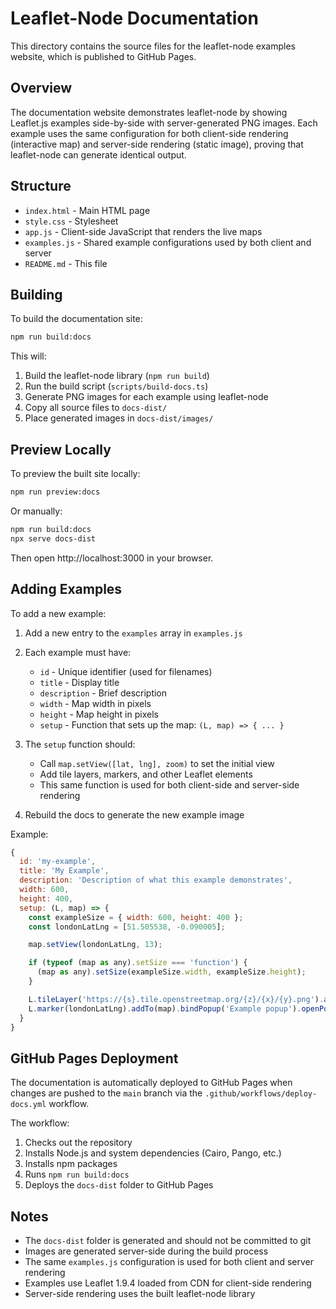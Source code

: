 # Leaflet-Node Documentation

This directory contains the source files for the leaflet-node examples website, which is published to GitHub Pages.

## Overview

The documentation website demonstrates leaflet-node by showing Leaflet.js examples side-by-side with server-generated PNG images. Each example uses the same configuration for both client-side rendering (interactive map) and server-side rendering (static image), proving that leaflet-node can generate identical output.

## Structure

- `index.html` - Main HTML page
- `style.css` - Stylesheet
- `app.js` - Client-side JavaScript that renders the live maps
- `examples.js` - Shared example configurations used by both client and server
- `README.md` - This file

## Building

To build the documentation site:

```bash
npm run build:docs
```

This will:
1. Build the leaflet-node library (`npm run build`)
2. Run the build script (`scripts/build-docs.ts`)
3. Generate PNG images for each example using leaflet-node
4. Copy all source files to `docs-dist/`
5. Place generated images in `docs-dist/images/`

## Preview Locally

To preview the built site locally:

```bash
npm run preview:docs
```

Or manually:

```bash
npm run build:docs
npx serve docs-dist
```

Then open http://localhost:3000 in your browser.

## Adding Examples

To add a new example:

1. Add a new entry to the `examples` array in `examples.js`
2. Each example must have:
   - `id` - Unique identifier (used for filenames)
   - `title` - Display title
   - `description` - Brief description
   - `width` - Map width in pixels
   - `height` - Map height in pixels
   - `setup` - Function that sets up the map: `(L, map) => { ... }`

3. The `setup` function should:
   - Call `map.setView([lat, lng], zoom)` to set the initial view
   - Add tile layers, markers, and other Leaflet elements
   - This same function is used for both client-side and server-side rendering

4. Rebuild the docs to generate the new example image

Example:

```javascript
{
  id: 'my-example',
  title: 'My Example',
  description: 'Description of what this example demonstrates',
  width: 600,
  height: 400,
  setup: (L, map) => {
    const exampleSize = { width: 600, height: 400 };
    const londonLatLng = [51.505538, -0.090005];

    map.setView(londonLatLng, 13);

    if (typeof (map as any).setSize === 'function') {
      (map as any).setSize(exampleSize.width, exampleSize.height);
    }

    L.tileLayer('https://{s}.tile.openstreetmap.org/{z}/{x}/{y}.png').addTo(map);
    L.marker(londonLatLng).addTo(map).bindPopup('Example popup').openPopup();
  }
}
```

## GitHub Pages Deployment

The documentation is automatically deployed to GitHub Pages when changes are pushed to the `main` branch via the `.github/workflows/deploy-docs.yml` workflow.

The workflow:
1. Checks out the repository
2. Installs Node.js and system dependencies (Cairo, Pango, etc.)
3. Installs npm packages
4. Runs `npm run build:docs`
5. Deploys the `docs-dist` folder to GitHub Pages

## Notes

- The `docs-dist` folder is generated and should not be committed to git
- Images are generated server-side during the build process
- The same `examples.js` configuration is used for both client and server rendering
- Examples use Leaflet 1.9.4 loaded from CDN for client-side rendering
- Server-side rendering uses the built leaflet-node library
